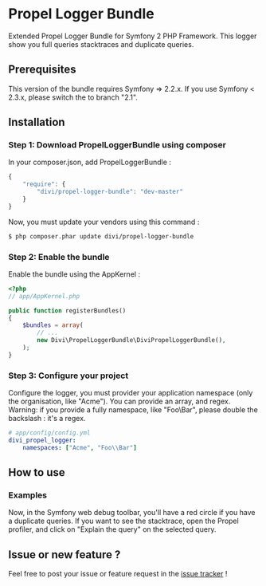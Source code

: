 Propel Logger Bundle
=========

Extended Propel Logger Bundle for Symfony 2 PHP Framework.
This logger show you full queries stacktraces and duplicate queries.

## Prerequisites

This version of the bundle requires Symfony => 2.2.x.
If you use Symfony < 2.3.x, please switch the to branch "2.1".

## Installation

### Step 1: Download PropelLoggerBundle using composer

In your composer.json, add PropelLoggerBundle :

```js
{
    "require": {
        "divi/propel-logger-bundle": "dev-master"
    }
}
```

Now, you must update your vendors using this command :

``` bash
$ php composer.phar update divi/propel-logger-bundle
```

### Step 2: Enable the bundle

Enable the bundle using the AppKernel :

``` php
<?php
// app/AppKernel.php

public function registerBundles()
{
    $bundles = array(
        // ...
        new Divi\PropelLoggerBundle\DiviPropelLoggerBundle(),
    );
}
```

### Step 3: Configure your project

Configure the logger, you must provider your application namespace (only the organisation, like "Acme").
You can provide an array, and regex.
Warning: if you provide a fully namespace, like "Foo\Bar", please double the backslash : it's a regex.

``` yaml
# app/config/config.yml
divi_propel_logger:
    namespaces: ["Acme", "Foo\\Bar"]
```

## How to use

### Examples

Now, in the Symfony web debug toolbar, you'll have a red circle if you have a duplicate queries. If you want to see the stacktrace, open the Propel profiler, and click on "Explain the query" on the selected query.

## Issue or new feature ?

Feel free to post your issue or feature request in the [issue tracker](https://github.com/Divi/PropelLoggerBundle/issues) !